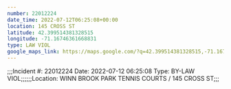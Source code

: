 ```yaml
---
number: 22012224
date_time: 2022-07-12T06:25:08+00:00
location: 145 CROSS ST
latitude: 42.399514381328515
longitude: -71.16746361668831
type: LAW VIOL
google_maps_link: https://maps.google.com/?q=42.399514381328515,-71.16746361668831
---
```


;;;Incident #: 22012224  Date: 2022-07-12 06:25:08   Type: BY-LAW VIOL;;;;;;Location: WINN BROOK PARK TENNIS COURTS / 145 CROSS ST;;;

